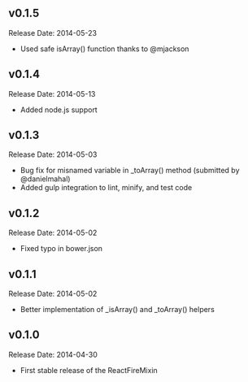 v0.1.5
-------------
Release Date: 2014-05-23

  * Used safe isArray() function thanks to @mjackson

v0.1.4
-------------
Release Date: 2014-05-13

  * Added node.js support

v0.1.3
-------------
Release Date: 2014-05-03

  * Bug fix for misnamed variable in _toArray() method (submitted by @danielmahal)
  * Added gulp integration to lint, minify, and test code

v0.1.2
-------------
Release Date: 2014-05-02

  * Fixed typo in bower.json

v0.1.1
-------------
Release Date: 2014-05-02

  * Better implementation of _isArray() and _toArray() helpers

v0.1.0
-------------
Release Date: 2014-04-30

  * First stable release of the ReactFireMixin